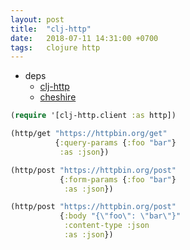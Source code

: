 ```yaml
---
layout: post
title:  "clj-http"
date:   2018-07-11 14:31:00 +0700
tags:   clojure http
---
```


- deps
  + [clj-http](https://github.com/dakrone/clj-http)
  + [cheshire](https://github.com/dakrone/cheshire)

```clj
(require '[clj-http.client :as http])

(http/get "https://httpbin.org/get"
          {:query-params {:foo "bar"}
           :as :json})

(http/post "https://httpbin.org/post"
           {:form-params {:foo "bar"}
            :as :json})

(http/post "https://httpbin.org/post"
           {:body "{\"foo\": \"bar\"}"
            :content-type :json
            :as :json})
```

